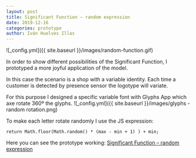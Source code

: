 ```yaml
---
layout: post
title: Significant Function – random expression
date: 2019-12-16
categories: prototype
author: Iván Huelves Illas
---
```

![_config.yml]({{ site.baseurl }}/images/random-function.gif)

In order to show different possibilities of the Significant Function, I prototyped a more joyful application of the model.

In this case the scenario is a shop with a variable identity. Each time a customer is detected by presence sensor the logotype will variate.

For this purpose I designed a specific variable font with Glyphs App which axe rotate 360º the glyphs.
![_config.yml]({{ site.baseurl }}/images/glyphs - random rotation.png)

To make each letter rotate randomly I use the JS expression:

`return Math.floor(Math.random() * (max - min + 1) ) + min;`

Here you can see the prototype working: [Significant Function – random expression](https://ivan-huelves.github.io/projects/random/)
